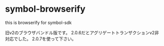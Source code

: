 # symbol-browserify
this is browserify for symbol-sdk

旧v2のブラウザバンドル版です。
2.0.6だとアグリゲートトランザクションv2非対応でした。
2.0.7を使って下さい。
